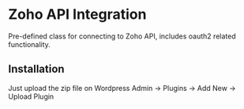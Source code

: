 # Zoho API Integration

Pre-defined class for connecting to Zoho API, includes oauth2 related functionality.

## Installation
Just upload the zip file on Wordpress Admin -> Plugins -> Add New -> Upload Plugin
